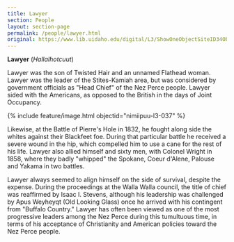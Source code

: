 ```yaml
---
title: Lawyer
section: People
layout: section-page
permalink: /people/lawyer.html
original: https://www.lib.uidaho.edu/digital/L3/ShowOneObjectSiteID34ObjectID215.html
---
```


**Lawyer** (_Hallalhotcuut_)

Lawyer was the son of Twisted Hair and an unnamed Flathead woman. Lawyer was the leader of the Stites-Kamiah area, but was considered by government officials as "Head Chief" of the Nez Perce people. Lawyer sided with the Americans, as opposed to the British in the days of Joint Occupancy.

{% include feature/image.html objectid="nimiipuu-l3-037" %}

Likewise, at the Battle of Pierre's Hole in 1832, he fought along side the whites against their Blackfeet foe. During that particular battle he received a severe wound in the hip, which compelled him to use a cane for the rest of his life. Lawyer also allied himself and sixty men, with Colonel Wright in 1858, where they badly "whipped" the Spokane, Coeur d'Alene, Palouse and Yakama in two battles.

Lawyer always seemed to align himself on the side of survival, despite the expense. During the proceedings at the Walla Walla council, the title of chief was reaffirmed by Isaac I. Stevens, although his leadership was challenged by Apus Weyheyqt (Old Looking Glass) once he arrived with his contingent from "Buffalo Country." Lawyer has often been viewed as one of the most progressive leaders among the Nez Perce during this tumultuous time, in terms of his acceptance of Christianity and American policies toward the Nez Perce people.